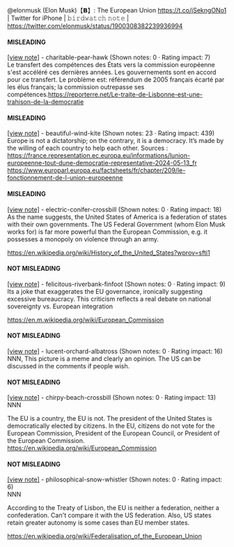 @elonmusk (Elon Musk)【𝗕】: The European Union https://t.co/jSekngONo1 | Twitter for iPhone | 𝚋𝚒𝚛𝚍𝚠𝚊𝚝𝚌𝚑 𝚗𝚘𝚝𝚎 | https://twitter.com/elonmusk/status/1900308382239936994

#### MISLEADING

[[view note]](https://x.com/i/birdwatch/n/1900506922379321627) - charitable-pear-hawk (Shown notes: 0 · Rating impact: 7)\
Le transfert des compétences des États vers la commission européenne s'est accéléré ces dernières années. Les gouvernements sont en accord pour ce transfert. Le problème est: référendum de 2005 français écarté par les élus français; la commission outrepasse ses compétences.https://reporterre.net/Le-traite-de-Lisbonne-est-une-trahison-de-la-democratie

#### MISLEADING

[[view note]](https://x.com/i/birdwatch/n/1900474983396134920) - beautiful-wind-kite (Shown notes: 23 · Rating impact: 439)\
Europe is not a dictatorship; on the contrary, it is a democracy. It’s made by the willing of each country to help each other.
Sources : https://france.representation.ec.europa.eu/informations/lunion-europeenne-tout-dune-democratie-representative-2024-05-13_fr
https://www.europarl.europa.eu/factsheets/fr/chapter/209/le-fonctionnement-de-l-union-europeenne 

#### MISLEADING

[[view note]](https://x.com/i/birdwatch/n/1900318742996779198) - electric-conifer-crossbill (Shown notes: 0 · Rating impact: 18)\
As the name suggests, the United States of America is a federation of states with their own governments. The US Federal Government (whom Elon Musk works for) is far more powerful than the European Commission, e.g. it possesses a monopoly on violence through an army. 

https://en.wikipedia.org/wiki/History_of_the_United_States?wprov=sfti1

#### NOT MISLEADING

[[view note]](https://x.com/i/birdwatch/n/1900393327217852440) - felicitous-riverbank-finfoot (Shown notes: 0 · Rating impact: 9)\
Its a joke that exaggerates the EU governance, ironically suggesting excessive bureaucracy. This criticism reflects a real debate on national sovereignty vs. European integration

https://en.m.wikipedia.org/wiki/European_Commission

#### NOT MISLEADING

[[view note]](https://x.com/i/birdwatch/n/1900328838628053216) - lucent-orchard-albatross (Shown notes: 0 · Rating impact: 16)\
NNN, This picture is a meme and clearly an opinion. The US can be discussed in the comments if people wish.

#### NOT MISLEADING

[[view note]](https://x.com/i/birdwatch/n/1900324485082849648) - chirpy-beach-crossbill (Shown notes: 0 · Rating impact: 13)\
NNN

The EU is a country, the EU is not. The president of the United States is democratically elected by citizens. In the EU, citizens do not vote for the European Commission, President of the European Council, or President of the European Commission. https://en.wikipedia.org/wiki/European_Commission

#### NOT MISLEADING

[[view note]](https://x.com/i/birdwatch/n/1900320443359203524) - philosophical-snow-whistler (Shown notes: 0 · Rating impact: 6)\
NNN

According to the Treaty of Lisbon, the EU is neither a federation, neither a confederation. Can't compare it with the US federation. Also, US states retain greater autonomy is some cases than EU member states.

https://en.wikipedia.org/wiki/Federalisation_of_the_European_Union
